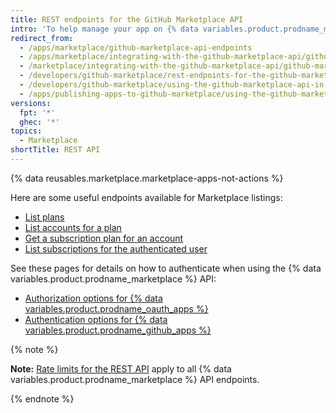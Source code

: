 ```yaml
---
title: REST endpoints for the GitHub Marketplace API
intro: 'To help manage your app on {% data variables.product.prodname_marketplace %}, use these {% data variables.product.prodname_marketplace %} API endpoints.'
redirect_from:
  - /apps/marketplace/github-marketplace-api-endpoints
  - /apps/marketplace/integrating-with-the-github-marketplace-api/github-marketplace-rest-api-endpoints
  - /marketplace/integrating-with-the-github-marketplace-api/github-marketplace-rest-api-endpoints
  - /developers/github-marketplace/rest-endpoints-for-the-github-marketplace-api
  - /developers/github-marketplace/using-the-github-marketplace-api-in-your-app/rest-endpoints-for-the-github-marketplace-api
  - /apps/publishing-apps-to-github-marketplace/using-the-github-marketplace-api-in-your-app/rest-endpoints-for-the-github-marketplace-api
versions:
  fpt: '*'
  ghec: '*'
topics:
  - Marketplace
shortTitle: REST API
---
```


{% data reusables.marketplace.marketplace-apps-not-actions %}

Here are some useful endpoints available for Marketplace listings:

- [List plans](/rest/apps#list-plans)
- [List accounts for a plan](/rest/apps#list-accounts-for-a-plan)
- [Get a subscription plan for an account](/rest/apps#get-a-subscription-plan-for-an-account)
- [List subscriptions for the authenticated user](/rest/apps#list-subscriptions-for-the-authenticated-user)

See these pages for details on how to authenticate when using the {% data variables.product.prodname_marketplace %} API:

- [Authorization options for {% data variables.product.prodname_oauth_apps %}](/apps/oauth-apps/building-oauth-apps/authorizing-oauth-apps)
- [Authentication options for {% data variables.product.prodname_github_apps %}](/apps/creating-github-apps/authenticating-with-a-github-app/about-authentication-with-a-github-app)

{% note %}

**Note:** [Rate limits for the REST API](/rest/overview/resources-in-the-rest-api#rate-limiting) apply to all {% data variables.product.prodname_marketplace %} API endpoints.

{% endnote %}
